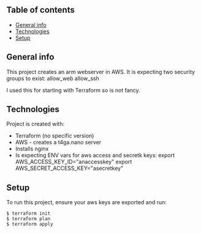 ## Table of contents
* [General info](#general-info)
* [Technologies](#technologies)
* [Setup](#setup)

## General info
This project creates an arm webserver in AWS.
It is expecting two security groups to exist:
allow_web
allow_ssh

I used this for starting with Terraform so is not fancy.


## Technologies
Project is created with:
* Terraform (no specific version)
* AWS - creates a t4ga.nano server
* Installs nginx
* Is expecting ENV vars for aws access and secretk keys:
export AWS_ACCESS_KEY_ID="anaccesskey"
export AWS_SECRET_ACCESS_KEY="asecretkey"

## Setup
To run this project, ensure your aws keys are exported and run:

```
$ terraform init
$ terraform plan
$ terraform apply
```
